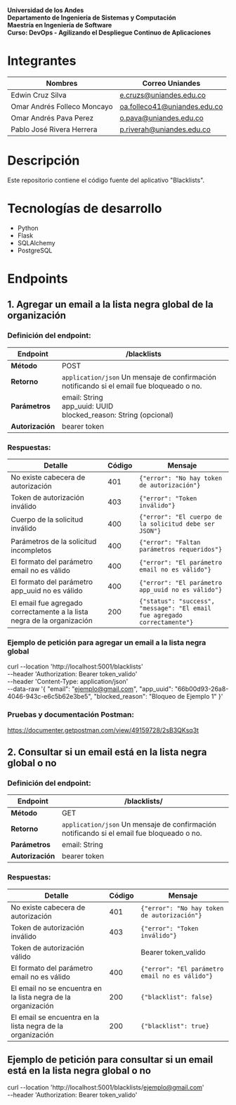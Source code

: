 **Universidad de los Andes<br/>
Departamento de Ingeniería de Sistemas y Computación<br/>
Maestría en Ingeniería de Software<br/>
Curso: DevOps - Agilizando el Despliegue Continuo de Aplicaciones**

# Integrantes

|Nombres|Correo Uniandes|
|---|---|
|Edwin Cruz Silva|e.cruzs@uniandes.edu.co|
|Omar Andrés Folleco Moncayo|oa.folleco41@uniandes.edu.co|
|Omar Andrés Pava Perez|o.pava@uniandes.edu.co|
|Pablo José Rivera Herrera|p.riverah@uniandes.edu.co|

# Descripción

Este repositorio contiene el código fuente del aplicativo "Blacklists".

# Tecnologías de desarrollo

- Python
- Flask
- SQLAlchemy
- PostgreSQL

# Endpoints

## 1. Agregar un email a la lista negra global de la organización

### Definición del endpoint:
|**Endpoint**|/blacklists|
|---|---|
|**Método**|POST|
|**Retorno**|<code>application/json</code> Un mensaje de confirmación notificando si el email fue bloqueado o no.|
|**Parámetros**|email: String<br/>app_uuid: UUID<br/>blocked_reason: String (opcional)|
|**Autorización**|bearer token|

### Respuestas:

|Detalle|Código|Mensaje|
|---|---|---|
|No existe cabecera de autorización|401|<code>{"error": "No hay token de autorización"}</code>|
|Token de autorización inválido|403|<code>{"error": "Token inválido"}</code>|
|Cuerpo de la solicitud inválido|400|<code>{"error": "El cuerpo de la solicitud debe ser JSON"}</code>|
|Parámetros de la solicitud incompletos|400|<code>{"error": "Faltan parámetros requeridos"}</code>|
|El formato del parámetro email no es válido|400|<code>{"error": "El parámetro email no es válido"}</code>|
|El formato del parámetro app_uuid no es válido|400|<code>{"error": "El parámetro app_uuid no es válido"}</code>|
|El email fue agregado correctamente a la lista negra de la organización|200|<code>{"status": "success", "message": "El email fue agregado correctamente"}</code>|

### Ejemplo de petición para agregar un email a la lista negra global

curl --location 'http://localhost:5001/blacklists' \
--header 'Authorization: Bearer token_valido' \
--header 'Content-Type: application/json' \
--data-raw '{
    "email": "ejemplo@gmail.com",
    "app_uuid": "66b00d93-26a8-4046-943c-e6c5b62e3be5",
    "blocked_reason": "Bloqueo de Ejemplo 1"
}'


### Pruebas y documentación Postman:

https://documenter.getpostman.com/view/49159728/2sB3QKsq3t

## 2. Consultar si un email está en la lista negra global o no

### Definición del endpoint:
|**Endpoint**|/blacklists/<email>|
|---|---|
|**Método**|GET|
|**Retorno**|<code>application/json</code> Un mensaje de confirmación notificando si el email fue bloqueado o no.|
|**Parámetros**|email: String|
|**Autorización**|bearer token|

### Respuestas:

|Detalle|Código|Mensaje|
|---|---|---|
|No existe cabecera de autorización|401|<code>{"error": "No hay token de autorización"}</code>|
|Token de autorización inválido|403|<code>{"error": "Token inválido"}</code>|
|Token de autorización válido|<noinput>|Bearer token_valido|
|El formato del parámetro email no es válido|400|<code>{"error": "El parámetro email no es válido"}</code>|
|El email no se encuentra en la lista negra de la organización|200|<code>{"blacklist": false}</code>|
|El email se encuentra en la lista negra de la organización|200|<code>{"blacklist": true}</code>|

## Ejemplo de petición para consultar si un email está en la lista negra global o no

curl --location 'http://localhost:5001/blacklists/ejemplo@gmail.com' \
--header 'Authorization: Bearer token_valido'

